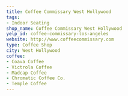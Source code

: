 ```yaml
---
title: Coffee Commissary West Hollywood
tags:
- Indoor Seating
shop_name: Coffee Commissary West Hollywood
yelp_id: coffee-commissary-los-angeles
website: http://www.coffeecommissary.com
type: Coffee Shop
city: West Hollywood
coffee:
- Coava Coffee
- Victrola Coffee
- Madcap Coffee
- Chromatic Coffee Co.
- Temple Coffee
---
```


